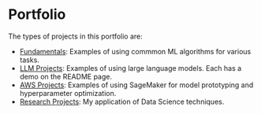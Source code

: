 # Portfolio

The types of projects in this portfolio are:

- [Fundamentals](https://github.com/efarish/portfolio/tree/main/fundamentals): Examples of using commmon ML algorithms for various tasks.
- [LLM Projects](https://github.com/efarish/portfolio/tree/main/llm): Examples of using large language models. Each has a demo on the README page.
- [AWS Projects](https://github.com/efarish/portfolio/tree/main/aws): Examples of using SageMaker for model prototyping and hyperparameter optimization.
- [Research Projects](https://github.com/efarish/portfolio/tree/main/research): My application of Data Science techniques.
